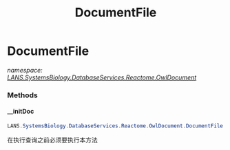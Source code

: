 ﻿---
title: DocumentFile
---

# DocumentFile
_namespace: [LANS.SystemsBiology.DatabaseServices.Reactome.OwlDocument](N-LANS.SystemsBiology.DatabaseServices.Reactome.OwlDocument.html)_



### Methods

#### __initDoc
```csharp
LANS.SystemsBiology.DatabaseServices.Reactome.OwlDocument.DocumentFile.__initDoc
```
在执行查询之前必须要执行本方法




